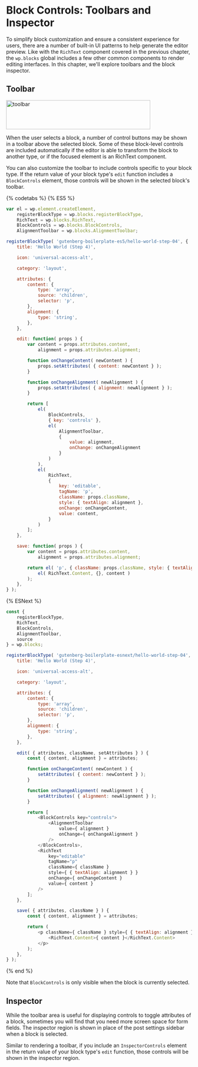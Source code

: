 # Block Controls: Toolbars and Inspector

To simplify block customization and ensure a consistent experience for users, there are a number of built-in UI patterns to help generate the editor preview. Like with the `RichText` component covered in the previous chapter, the `wp.blocks` global includes a few other common components to render editing interfaces. In this chapter, we'll explore toolbars and the block inspector.

## Toolbar

<img src="https://cldup.com/jUslj672CK.png" width="391" height="79" alt="toolbar">

When the user selects a block, a number of control buttons may be shown in a toolbar above the selected block. Some of these block-level controls are included automatically if the editor is able to transform the block to another type, or if the focused element is an RichText component.

You can also customize the toolbar to include controls specific to your block type. If the return value of your block type's `edit` function includes a `BlockControls` element, those controls will be shown in the selected block's toolbar.

{% codetabs %}
{% ES5 %}
```js
var el = wp.element.createElement,
	registerBlockType = wp.blocks.registerBlockType,
	RichText = wp.blocks.RichText,
	BlockControls = wp.blocks.BlockControls,
	AlignmentToolbar = wp.blocks.AlignmentToolbar;

registerBlockType( 'gutenberg-boilerplate-es5/hello-world-step-04', {
	title: 'Hello World (Step 4)',

	icon: 'universal-access-alt',

	category: 'layout',

	attributes: {
		content: {
			type: 'array',
			source: 'children',
			selector: 'p',
		},
		alignment: {
			type: 'string',
		},
	},

	edit: function( props ) {
		var content = props.attributes.content,
			alignment = props.attributes.alignment;

		function onChangeContent( newContent ) {
			props.setAttributes( { content: newContent } );
		}

		function onChangeAlignment( newAlignment ) {
			props.setAttributes( { alignment: newAlignment } );
		}

		return [
			el(
				BlockControls,
				{ key: 'controls' },
				el(
					AlignmentToolbar,
					{
						value: alignment,
						onChange: onChangeAlignment
					}
				)
			),
			el(
				RichText,
				{
					key: 'editable',
					tagName: 'p',
					className: props.className,
					style: { textAlign: alignment },
					onChange: onChangeContent,
					value: content,
				}
			)
		];
	},

	save: function( props ) {
		var content = props.attributes.content,
			alignment = props.attributes.alignment;

		return el( 'p', { className: props.className, style: { textAlign: alignment } },
			el( RichText.Content, {}, content )
		);
	},
} );
```
{% ESNext %}
```js
const {
	registerBlockType,
	RichText,
	BlockControls,
	AlignmentToolbar,
	source
} = wp.blocks;

registerBlockType( 'gutenberg-boilerplate-esnext/hello-world-step-04', {
	title: 'Hello World (Step 4)',

	icon: 'universal-access-alt',

	category: 'layout',

	attributes: {
		content: {
			type: 'array',
			source: 'children',
			selector: 'p',
		},
		alignment: {
			type: 'string',
		},
	},

	edit( { attributes, className, setAttributes } ) {
		const { content, alignment } = attributes;

		function onChangeContent( newContent ) {
			setAttributes( { content: newContent } );
		}

		function onChangeAlignment( newAlignment ) {
			setAttributes( { alignment: newAlignment } );
		}

		return [
			<BlockControls key="controls">
				<AlignmentToolbar
					value={ alignment }
					onChange={ onChangeAlignment }
				/>
			</BlockControls>,
			<RichText
				key="editable"
				tagName="p"
				className={ className }
				style={ { textAlign: alignment } }
				onChange={ onChangeContent }
				value={ content }
			/>
		];
	},

	save( { attributes, className } ) {
		const { content, alignment } = attributes;

		return (
			<p className={ className } style={ { textAlign: alignment } }>
				<RichText.Content>{ content }</RichText.Content>
			</p>
		);
	},
} );
```
{% end %}

Note that `BlockControls` is only visible when the block is currently selected.

## Inspector

While the toolbar area is useful for displaying controls to toggle attributes of a block, sometimes you will find that you need more screen space for form fields. The inspector region is shown in place of the post settings sidebar when a block is selected.

Similar to rendering a toolbar, if you include an `InspectorControls` element in the return value of your block type's `edit` function, those controls will be shown in the inspector region.
